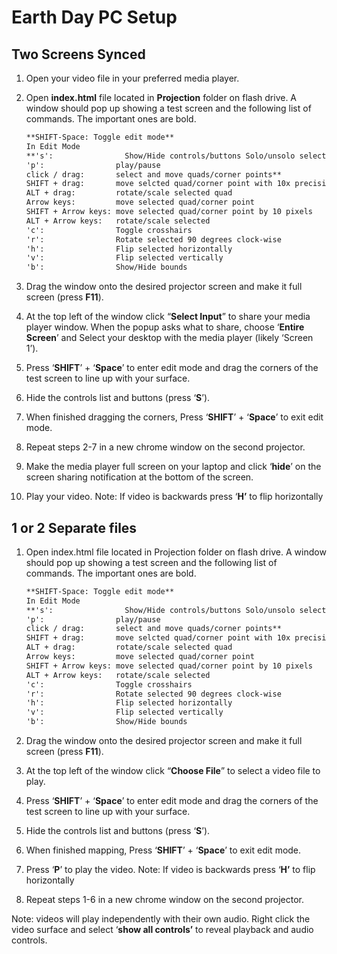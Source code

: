# Earth Day PC Setup

## Two Screens Synced

1. Open your video file in your preferred media player.
2. Open **index.html** file located in **Projection** folder on flash drive. A window should pop up showing a test screen and the following list of commands. The important ones are bold.
    
    ```markdown
    **SHIFT-Space: Toggle edit mode**
    In Edit Mode
    **'s':                Show/Hide controls/buttons Solo/unsolo selected
    'p':                play/pause
    click / drag:       select and move quads/corner points**
    SHIFT + drag:       move selcted quad/corner point with 10x precision
    ALT + drag:         rotate/scale selected quad
    Arrow keys:         move selected quad/corner point
    SHIFT + Arrow keys: move selected quad/corner point by 10 pixels
    ALT + Arrow keys:   rotate/scale selected 
    'c':                Toggle crosshairs
    'r':                Rotate selected 90 degrees clock-wise
    'h':                Flip selected horizontally
    'v':                Flip selected vertically
    'b':                Show/Hide bounds
    ```
    
3. Drag the window onto the desired projector screen and make it full screen (press **F11**).
4. At the top left of the window click “**Select Input**” to share your media player window. When the popup asks what to share, choose ‘**Entire Screen**’ and Select your desktop with the media player (likely ‘Screen 1’).
5. Press ‘**SHIFT**’ + ‘**Space**’ to enter edit mode and drag the corners of the test screen to line up with your surface. 
6. Hide the controls list and buttons (press ‘**S**’).
7. When finished dragging the corners, Press ‘**SHIFT**’ + ‘**Space**’ to exit edit mode.
8. Repeat steps 2-7 in a new chrome window on the second projector.
9. Make the media player full screen on your laptop and click ‘**hide**’ on the screen sharing notification at the bottom of the screen.
10. Play your video. Note: If video is backwards press ‘******H’****** to flip horizontally

## 1 or 2 Separate files

1. Open index.html file located in Projection folder on flash drive. A window should pop up showing a test screen and the following list of commands. The important ones are bold.
    
    ```markdown
    **SHIFT-Space: Toggle edit mode**
    In Edit Mode
    **'s':                Show/Hide controls/buttons Solo/unsolo selected
    'p':                play/pause
    click / drag:       select and move quads/corner points**
    SHIFT + drag:       move selcted quad/corner point with 10x precision
    ALT + drag:         rotate/scale selected quad
    Arrow keys:         move selected quad/corner point
    SHIFT + Arrow keys: move selected quad/corner point by 10 pixels
    ALT + Arrow keys:   rotate/scale selected 
    'c':                Toggle crosshairs
    'r':                Rotate selected 90 degrees clock-wise
    'h':                Flip selected horizontally
    'v':                Flip selected vertically
    'b':                Show/Hide bounds
    ```
    
2. Drag the window onto the desired projector screen and make it full screen (press **F11**).
3. At the top left of the window click  “**Choose File**” to select a video file to play.
4. Press ‘**SHIFT**’ + ‘**Space**’ to enter edit mode and drag the corners of the test screen to line up with your surface. 
5. Hide the controls list and buttons (press ‘**S**’).
6. When finished mapping, Press ‘**SHIFT**’ + ‘**Space**’ to exit edit mode.
7. Press ‘**P**’ to play the video. Note: If video is backwards press ‘******H’****** to flip horizontally
8. Repeat steps 1-6 in a new chrome window on the second projector.

Note: videos will play independently with their own audio. Right click the video surface and select ‘**show all controls’** to reveal playback and audio controls.
